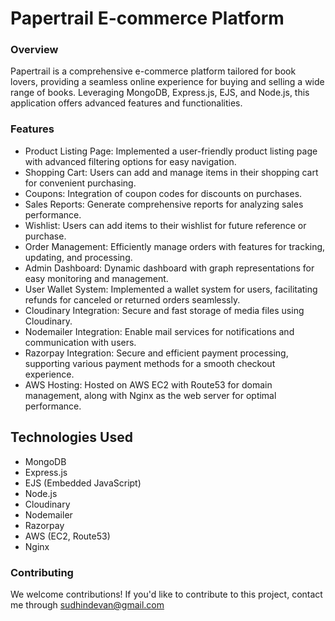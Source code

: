 # Papertrail E-commerce Platform

### Overview
Papertrail is a comprehensive e-commerce platform tailored for book lovers, providing a seamless online experience for buying and selling a wide range of books. Leveraging MongoDB, Express.js, EJS, and Node.js, this application offers advanced features and functionalities.

### Features
- Product Listing Page: Implemented a user-friendly product listing page with advanced filtering options for easy navigation.
- Shopping Cart: Users can add and manage items in their shopping cart for convenient purchasing.
- Coupons: Integration of coupon codes for discounts on purchases.
- Sales Reports: Generate comprehensive reports for analyzing sales performance.
- Wishlist: Users can add items to their wishlist for future reference or purchase.
- Order Management: Efficiently manage orders with features for tracking, updating, and processing.
- Admin Dashboard: Dynamic dashboard with graph representations for easy monitoring and management.
- User Wallet System: Implemented a wallet system for users, facilitating refunds for canceled or returned orders seamlessly.
- Cloudinary Integration: Secure and fast storage of media files using Cloudinary.
- Nodemailer Integration: Enable mail services for notifications and communication with users.
- Razorpay Integration: Secure and efficient payment processing, supporting various payment methods for a smooth checkout experience.
- AWS Hosting: Hosted on AWS EC2 with Route53 for domain management, along with Nginx as the web server for optimal performance.

## Technologies Used
- MongoDB
- Express.js
- EJS (Embedded JavaScript)
- Node.js
- Cloudinary
- Nodemailer
- Razorpay
- AWS (EC2, Route53)
- Nginx

### Contributing
We welcome contributions! If you'd like to contribute to this project, contact me through sudhindevan@gmail.com

